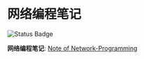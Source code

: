 # 网络编程笔记

![Status Badge](https://github.com/konas122/Network-Programming/actions/workflows/mdbook.yml/badge.svg?branch=main)

**网络编程笔记**: [Note of Network-Programming](https://konas122.github.io/Network-Programming/)
